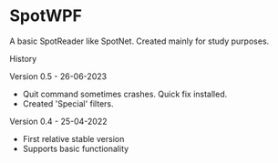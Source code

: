 # SpotWPF

A basic SpotReader like SpotNet. Created mainly for study purposes.

History

Version 0.5 - 26-06-2023
- Quit command sometimes crashes. Quick fix installed.
- Created 'Special' filters.

Version 0.4 - 25-04-2022
- First relative stable version
- Supports basic functionality
